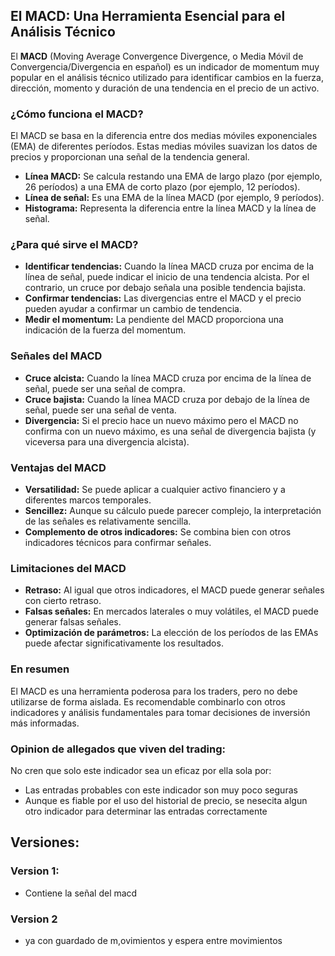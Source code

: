 ## El MACD: Una Herramienta Esencial para el Análisis Técnico

El **MACD** (Moving Average Convergence Divergence, o Media Móvil de Convergencia/Divergencia en español) es un indicador de momentum muy popular en el análisis técnico utilizado para identificar cambios en la fuerza, dirección, momento y duración de una tendencia en el precio de un activo.

### ¿Cómo funciona el MACD?
El MACD se basa en la diferencia entre dos medias móviles exponenciales (EMA) de diferentes períodos. Estas medias móviles suavizan los datos de precios y proporcionan una señal de la tendencia general. 

* **Línea MACD:** Se calcula restando una EMA de largo plazo (por ejemplo, 26 períodos) a una EMA de corto plazo (por ejemplo, 12 períodos).
* **Línea de señal:** Es una EMA de la línea MACD (por ejemplo, 9 períodos).
* **Histograma:** Representa la diferencia entre la línea MACD y la línea de señal.

### ¿Para qué sirve el MACD?
* **Identificar tendencias:** Cuando la línea MACD cruza por encima de la línea de señal, puede indicar el inicio de una tendencia alcista. Por el contrario, un cruce por debajo señala una posible tendencia bajista.
* **Confirmar tendencias:** Las divergencias entre el MACD y el precio pueden ayudar a confirmar un cambio de tendencia.
* **Medir el momentum:** La pendiente del MACD proporciona una indicación de la fuerza del momentum.

### Señales del MACD
* **Cruce alcista:** Cuando la línea MACD cruza por encima de la línea de señal, puede ser una señal de compra.
* **Cruce bajista:** Cuando la línea MACD cruza por debajo de la línea de señal, puede ser una señal de venta.
* **Divergencia:** Si el precio hace un nuevo máximo pero el MACD no confirma con un nuevo máximo, es una señal de divergencia bajista (y viceversa para una divergencia alcista).

### Ventajas del MACD
* **Versatilidad:** Se puede aplicar a cualquier activo financiero y a diferentes marcos temporales.
* **Sencillez:** Aunque su cálculo puede parecer complejo, la interpretación de las señales es relativamente sencilla.
* **Complemento de otros indicadores:** Se combina bien con otros indicadores técnicos para confirmar señales.

### Limitaciones del MACD
* **Retraso:** Al igual que otros indicadores, el MACD puede generar señales con cierto retraso.
* **Falsas señales:** En mercados laterales o muy volátiles, el MACD puede generar falsas señales.
* **Optimización de parámetros:** La elección de los períodos de las EMAs puede afectar significativamente los resultados.

### En resumen
El MACD es una herramienta poderosa para los traders, pero no debe utilizarse de forma aislada. Es recomendable combinarlo con otros indicadores y análisis fundamentales para tomar decisiones de inversión más informadas.

### Opinion de allegados que viven del trading:
No cren que solo este indicador sea un eficaz por ella sola por:
  * Las entradas probables con este indicador son muy poco seguras
  * Aunque es fiable por el uso del historial de precio, se nesecita algun otro indicador para determinar las entradas correctamente

## Versiones:
### Version 1:
* Contiene la señal del macd
### Version 2
* ya con guardado de m,ovimientos y espera entre movimientos 
